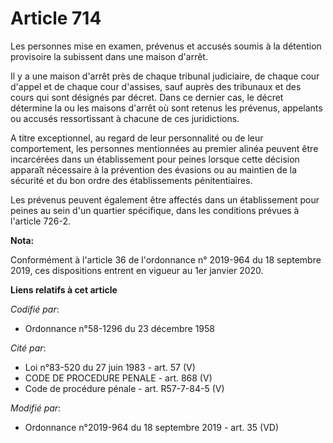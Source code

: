 # Article 714

Les personnes mise en examen, prévenus et accusés soumis à la détention provisoire la subissent dans une maison d'arrêt. 

Il y a une maison d'arrêt près de chaque   tribunal judiciaire, de chaque cour d'appel et de chaque cour d'assises, sauf
auprès des tribunaux et des cours qui sont désignés par décret. Dans ce dernier cas, le décret détermine la ou les maisons
d'arrêt où sont retenus les prévenus, appelants ou accusés ressortissant à chacune de ces juridictions. 

A titre exceptionnel, au regard de leur personnalité ou de leur comportement, les personnes mentionnées au premier alinéa
peuvent être incarcérées dans un établissement pour peines lorsque cette décision apparaît nécessaire à la prévention des
évasions ou au maintien de la sécurité et du bon ordre des établissements pénitentiaires. 

Les prévenus peuvent également être affectés dans un établissement pour peines au sein d'un quartier spécifique, dans les
conditions prévues à l'article 726-2.

**Nota:**

Conformément à l'article 36 de l'ordonnance n° 2019-964 du 18 septembre 2019, ces dispositions entrent en vigueur au 1er
janvier 2020.

**Liens relatifs à cet article**

_Codifié par_:

  - Ordonnance n°58-1296 du 23 décembre 1958

_Cité par_:

  - Loi n°83-520 du 27 juin 1983 - art. 57 (V)
  - CODE DE PROCEDURE PENALE - art. 868 (V)
  - Code de procédure pénale - art. R57-7-84-5 (V)

_Modifié par_:

  - Ordonnance n°2019-964 du 18 septembre 2019 - art. 35 (VD)
